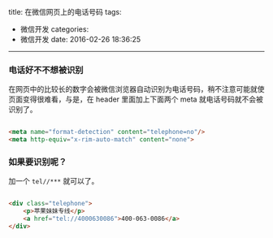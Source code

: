 title: 在微信网页上的电话号码
tags:
  - 微信开发
categories:
  - 微信开发
date: 2016-02-26 18:36:25
---

### 电话好不不想被识别

在网页中的比较长的数字会被微信浏览器自动识别为电话号码，稍不注意可能就使页面变得很难看，与是，在 header 里面加上下面两个 meta 就电话号码就不会被识别了。

```html

<meta name="format-detection" content="telephone=no"/>
<meta http-equiv="x-rim-auto-match" content="none">

```

### 如果要识别呢？

加一个 `tel//***` 就可以了。
```html

<div class="telephone">
    <p>苹果妹妹专线</p>
    <a href="tel://4000630086">400-063-0086</a>
</div>

```
